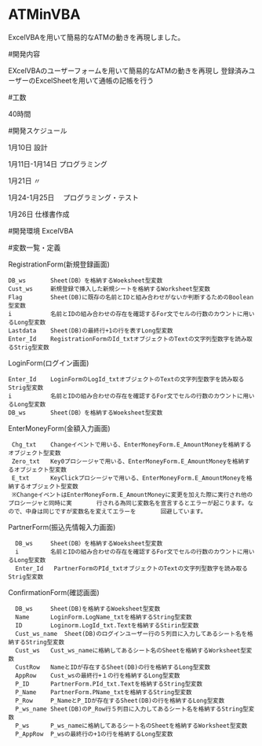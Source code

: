 # ATMinVBA
  ExcelVBAを用いて簡易的なATMの動きを再現しました。

#開発内容
   
   EXcelVBAのユーザーフォームを用いて簡易的なATMの動きを再現し
  登録済みユーザーのExcelSheetを用いて通帳の記帳を行う

#工数
  
  40時間

#開発スケジュール

  1月10日         設計
  
  1月11日-1月14日 プログラミング
  
  1月21日         〃
  
  1月24-1月25日　 プログラミング・テスト
  
  1月26日         仕様書作成

#開発環境
ExcelVBA

#変数一覧・定義

  RegistrationForm(新規登録画面)
  
    DB_ws       Sheet(DB）を格納するWoeksheet型変数   
    Cust_ws     新規登録で挿入した新規シートを格納するWorksheet型変数
    Flag        Sheet(DB)に既存の名前とIDと組み合わせがないか判断するためのBoolean型変数
    i           名前とIDの組み合わせの存在を確認するFor文でセルの行数のカウントに用いるLong型変数
    Lastdata    Sheet(DB)の最終行+1の行を表すLong型変数
    Enter_Id    RegistrationFormのId_txtオブジェクトのTextの文字列型数字を読み取るStrig型変数
    
  LoginForm(ログイン画面)
    
    Enter_Id    LoginFormのLogId_txtオブジェクトのTextの文字列型数字を読み取るStrig型変数
    i           名前とIDの組み合わせの存在を確認するFor文でセルの行数のカウントに用いるLong型変数
    DB_ws       Sheet(DB）を格納するWoeksheet型変数
    
  EnterMoneyForm(金額入力画面)
   
     Chg_txt    Changeイベントで用いる、EnterMoneyForm.E_AmountMoneyを格納するオブジェクト型変数
     Zero_txt   Key0プロシージャで用いる、EnterMoneyForm.E_AmountMoneyを格納するオブジェクト型変数
     E_txt      KeyClickプロシージャで用いる、EnterMoneyForm.E_AmountMoneyを格納するオブジェクト型変数
     ※ChangeイベントはEnterMoneyForm.E_AmountMoneyに変更を加えた際に実行され他のプロシージャと同時に実       行される為同じ変数名を宣言するとエラーが起こります。なので、中身は同じですが変数名を変えてエラーを       回避しています。
     
  PartnerForm(振込先情報入力画面)
    
      DB_ws     Sheet(DB）を格納するWoeksheet型変数
      i         名前とIDの組み合わせの存在を確認するFor文でセルの行数のカウントに用いるLong型変数
      Enter_Id   PartnerFormのPId_txtオブジェクトのTextの文字列型数字を読み取るStrig型変数

  ConfirmationForm(確認画面)
    
      DB_ws     Sheet(DB)を格納するWoeksheet型変数
      Name      LoginForm.LogName_txtを格納するString型変数
      ID        Loginorm.LogId_txt.Textを格納するStirin型変数
      Cust_ws_name  Sheet(DB)のログインユーザー行の５列目に入力してあるシート名を格納するString型変数
      Cust_ws   Cust_ws_nameに格納してあるシート名のSheetを格納するWorksheet型変数
      CustRow   NameとIDが存在するSheet(DB)の行を格納するLong型変数
      AppRow    Cust_wsの最終行+１の行を格納するLong型変数
      P_ID      PartnerForm.PId_txt.Textを格納するString型変数
      P_Name    PartnerForm.PName_txtを格納するString型変数
      P_Row     P_NameとP_IDが存在するSheet(DB)の行を格納するLong型変数
      P_ws_name Sheet(DB)のP_Row行５列目に入力してあるシート名を格納するString型変数
      P_ws      P_ws_nameに格納してあるシート名のSheetを格納するWorksheet型変数
      P_AppRow  P_wsの最終行の+1の行を格納するLong型変数
      












